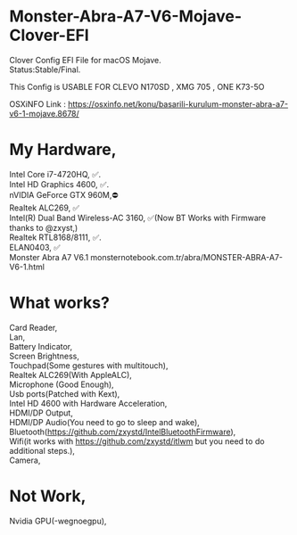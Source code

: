 # Monster-Abra-A7-V6-Mojave-Clover-EFI
Clover Config EFI File for macOS Mojave.  
Status:Stable/Final.    

This Config is USABLE FOR CLEVO N170SD , XMG 705 , ONE K73-5O

OSXiNFO Link : https://osxinfo.net/konu/basarili-kurulum-monster-abra-a7-v6-1-mojave.8678/

# My Hardware,

Intel Core i7-4720HQ, ✅.   
Intel HD Graphics 4600, ✅.    
nVIDIA GeForce GTX 960M,⛔️   
Realtek ALC269, ✅   
Intel(R) Dual Band Wireless-AC 3160, ✅(Now BT Works with Firmware thanks to @zxyst,)   
Realtek RTL8168/8111, ✅.   
ELAN0403, ✅   
Monster Abra A7 V6.1 monsternotebook.com.tr/abra/MONSTER-ABRA-A7-V6-1.html 

# What works?
Card Reader,  
Lan,  
Battery Indicator,  
Screen Brightness,   
Touchpad(Some gestures with multitouch),      
Realtek ALC269(With AppleALC),    
Microphone (Good Enough),      
Usb ports(Patched with Kext),    
Intel HD 4600 with Hardware Acceleration,    
HDMI/DP Output,    
HDMI/DP Audio(You need to go to sleep and wake),    
Bluetooth(https://github.com/zxystd/IntelBluetoothFirmware),    
Wifi(it works with https://github.com/zxystd/itlwm but you need to do additional steps.),      
Camera,      

# Not Work,  
Nvidia GPU(-wegnoegpu),  

